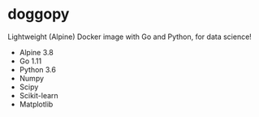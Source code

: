 # doggopy

Lightweight (Alpine) Docker image with Go and Python, for data science!

 - Alpine 3.8
 - Go 1.11
 - Python 3.6
 - Numpy
 - Scipy
 - Scikit-learn
 - Matplotlib
